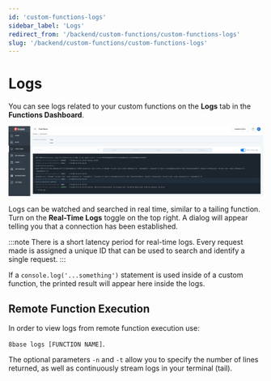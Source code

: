 ```yaml
---
id: 'custom-functions-logs'
sidebar_label: 'Logs'
redirect_from: '/backend/custom-functions/custom-functions-logs'
slug: '/backend/custom-functions/custom-functions-logs'
---
```

# Logs

You can see logs related to your custom functions on the **Logs** tab in the **Functions Dashboard**.

![Logs for custom functions](_images/ui_customfunctions_logs.png)

Logs can be watched and searched in real time, similar to a tailing function. Turn on the **Real-Time Logs** toggle on the top right. A dialog will appear telling you that a connection has been established.

:::note
There is a short latency period for real-time logs. Every request made is assigned a unique ID that can be used to search and identify a single request.
:::

If a `console.log('...something')` statement is used inside of a custom function, the printed result will appear here inside the logs.

## Remote Function Execution

In order to view logs from remote function execution use:

`8base logs [FUNCTION NAME]`.

The optional parameters `-n` and `-t` allow you to specify the number of lines returned, as well as continuously stream logs in your terminal (tail).
